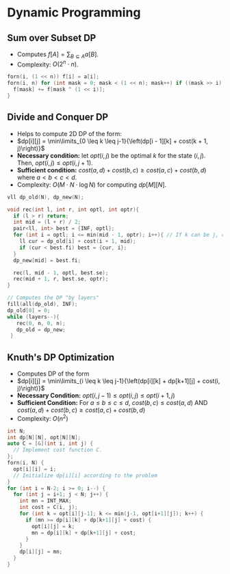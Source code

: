 # Dynamic Programming
## Sum over Subset DP
+ Computes $f[A] = \sum_{B \subseteq A}{a[B]}$.
+ Complexity: $O(2^n \cdot n)$.
```cpp
forn(i, (1 << n)) f[i] = a[i];
forn(i, n) for (int mask = 0; mask < (1 << n); mask++) if ((mask >> i) & 1){
  f[mask] += f[mask ^ (1 << i)];
}
```
## Divide and Conquer DP
+ Helps to compute 2D DP of the form:
+ $dp[i][j] = \min\limits_{0 \leq k \leq j-1}{\left(dp[i - 1][k] + cost(k + 1, j)\right)}$
+ **Necessary condition:** let $opt(i, j)$ be the optimal $k$ for the state $(i, j)$. Then, $opt(i, j) \leq opt(i, j + 1)$.
+ **Sufficient condition:** $cost(a, d) + cost(b, c) \ge cost(a, c) + cost(b, d)$ where $a < b < c < d$.
+ Complexity: $O(M \cdot N \cdot \log N)$ for computing $dp[M][N]$.
```cpp
vll dp_old(N), dp_new(N);

void rec(int l, int r, int optl, int optr){
  if (l > r) return;
  int mid = (l + r) / 2;
  pair<ll, int> best = {INF, optl};
  for (int i = optl; i <= min(mid - 1, optr); i++){ // If k can be j, change to "i <= min(mid, optr)".
    ll cur = dp_old[i] + cost(i + 1, mid);
    if (cur < best.fi) best = {cur, i};
  }
  dp_new[mid] = best.fi;

  rec(l, mid - 1, optl, best.se);
  rec(mid + 1, r, best.se, optr);
}

// Computes the DP "by layers"
fill(all(dp_old), INF);
dp_old[0] = 0;
while (layers--){
   rec(0, n, 0, n);
   dp_old = dp_new;
 }
```
## Knuth's DP Optimization
+ Computes DP of the form
+ $dp[i][j] = \min\limits_{i \leq k \leq j-1}{\left(dp[i][k] + dp[k+1][j] + cost(i, j)\right)}$
+ **Necessary Condition:** $opt(i, j-1) \leq opt(i, j) \leq opt(i+1, j)$
+ **Sufficient Condition:** For $a \leq b \leq c \leq d$, $cost(b, c) \le cost(a, d)$ AND $cost(a, d) + cost(b, c) \ge cost(a, c) + cost(b, d)$
+ Complexity: $O(n^2)$
```cpp
int N;
int dp[N][N], opt[N][N];
auto C = [&](int i, int j) {
  // Implement cost function C.
};
forn(i, N) {
  opt[i][i] = i;
  // Initialize dp[i][i] according to the problem
}
for (int i = N-2; i >= 0; i--) {
  for (int j = i+1; j < N; j++) {
    int mn = INT_MAX;
    int cost = C(i, j);
    for (int k = opt[i][j-1]; k <= min(j-1, opt[i+1][j]); k++) {
      if (mn >= dp[i][k] + dp[k+1][j] + cost) {
        opt[i][j] = k; 
        mn = dp[i][k] + dp[k+1][j] + cost; 
      }
    }
    dp[i][j] = mn; 
  }
}
```
